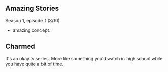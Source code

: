 ## Amazing Stories
Season 1, episode 1 (8/10)
- amazing concept.

## Charmed
It's an okay tv series. More like something you'd watch in high school while you have quite a bit of time.